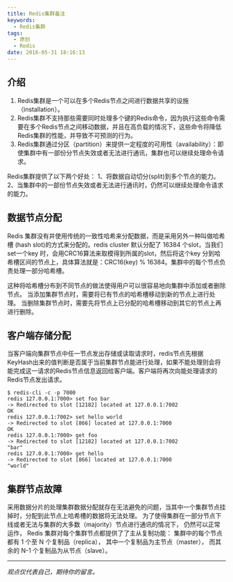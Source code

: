 ```yaml
---
title: Redis集群备注
keywords:
  - Redis集群
tags:
  - 原创
  - Redis
date: 2016-05-31 18:16:13
---
```

## 介绍
1. Redis集群是一个可以在多个Redis节点之间进行数据共享的设施（installation）。
2. Redis集群不支持那些需要同时处理多个键的Redis命令，因为执行这些命令需要在多个Redis节点之间移动数据，并且在高负载的情况下，这些命令将降低Redis集群的性能，并导致不可预测的行为。
3. Redis集群通过分区（partition）来提供一定程度的可用性（availability）：即使集群中有一部份分节点失效或者无法进行通讯，集群也可以继续处理命令请求。

Redis集群提供了以下两个好处：
1、将数据自动切分(split)到多个节点的能力。
2、当集群中的一部份节点失效或者无法进行通讯时，仍然可以继续处理命令请求的能力。

## 数据节点分配
Redis 集群没有并使用传统的一致性哈希来分配数据，而是采用另外一种叫做哈希槽 (hash slot)的方式来分配的。redis cluster 默认分配了 16384 个slot，当我们set一个key 时，会用CRC16算法来取模得到所属的slot，然后将这个key 分到哈希槽区间的节点上，具体算法就是：CRC16(key) % 16384。集群中的每个节点负责处理一部分哈希槽。

这种将哈希槽分布到不同节点的做法使得用户可以很容易地向集群中添加或者删除节点。
当添加集群节点时，需要将已有节点的哈希槽移动到新的节点上进行处理。
当删除集群节点时，需要先将节点上已分配的哈希槽移动到其它的节点上再进行删除。
## 客户端存储分配
当客户端向集群节点中任一节点发出存储或读取请求时，redis节点先根据KeyHash出来的值判断是否属于当前集群节点能进行处理，如果不能处理则会将能完成这一请求的Redis节点信息返回给客户端。客户端将再次向能处理请求的Redis节点发出请求。
```
$ redis-cli -c -p 7000
redis 127.0.0.1:7000> set foo bar
-> Redirected to slot [12182] located at 127.0.0.1:7002
OK
redis 127.0.0.1:7002> set hello world
-> Redirected to slot [866] located at 127.0.0.1:7000
OK
redis 127.0.0.1:7000> get foo
-> Redirected to slot [12182] located at 127.0.0.1:7002
"bar"
redis 127.0.0.1:7000> get hello
-> Redirected to slot [866] located at 127.0.0.1:7000
"world"
```

## 集群节点故障
采用数据分片的处理集群数据分配就存在无法避免的问题，当其中一个集群节点挂掉时，分配到此节点上哈希槽的数据将无法处理。
为了使得集群在一部分节点下线或者无法与集群的大多数（majority）节点进行通讯的情况下， 仍然可以正常运作，
Redis 集群对每个集群节点都提供了了主从复制功能： 集群中的每个节点都有 1 个至 N 个复制品（replica）， 其中一个复制品为主节点（master）， 而其余的 N-1 个复制品为从节点（slave）。

-----

*观点仅代表自己，期待你的留言。*